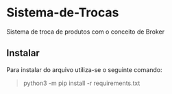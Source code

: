 # Sistema-de-Trocas
Sistema de troca de produtos com o conceito de Broker

## Instalar
Para instalar do arquivo utiliza-se o seguinte comando:

> python3 -m pip install -r requirements.txt
